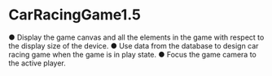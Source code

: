 # CarRacingGame1.5
● Display the game canvas and all the elements in the game
with respect to the display size of the device.
● Use data from the database to design car racing game when
the game is in play state.
● Focus the game camera to the active player.

